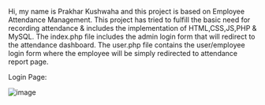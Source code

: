 Hi, my name is Prakhar Kushwaha and this project is based on Employee Attendance Management. This project has tried to fulfill the basic need for recording attendance & includes the implementation of HTML,CSS,JS,PHP & MySQL.
The index.php file includes the admin login form that will redirect to the attendance dashboard.
The user.php file contains the user/employee login form where the employee will be simply redirected to attendance report page.

Login Page:

![image](https://github.com/user-attachments/assets/03fbe5ad-915d-4af2-84b1-ed81e9a9a602)
